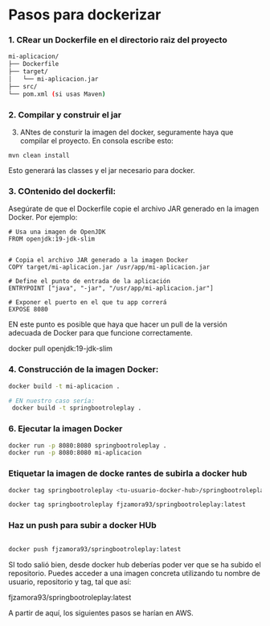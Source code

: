 # Pasos para dockerizar

### 1. CRear un Dockerfile en el directorio raiz del proyecto

```bash
mi-aplicacion/
├── Dockerfile
├── target/
│   └── mi-aplicacion.jar
├── src/
└── pom.xml (si usas Maven)
```

### 2. 	Compilar y construir el jar

3. ANtes de consturir la imagen del docker, seguramente haya que compilar el proyecto. En consola escribe esto:

```
mvn clean install 

```
Esto generará las classes y el jar necesario para docker.



### 3. COntenido del dockerfil:

Asegúrate de que el Dockerfile copie el archivo JAR generado en la imagen Docker. Por ejemplo:

```
# Usa una imagen de OpenJDK
FROM openjdk:19-jdk-slim


# Copia el archivo JAR generado a la imagen Docker
COPY target/mi-aplicacion.jar /usr/app/mi-aplicacion.jar

# Define el punto de entrada de la aplicación
ENTRYPOINT ["java", "-jar", "/usr/app/mi-aplicacion.jar"]

# Exponer el puerto en el que tu app correrá
EXPOSE 8080

```


EN este punto es posible que haya que hacer un pull de la versión adecuada de Docker para que funcione correctamente.

docker pull openjdk:19-jdk-slim


### 4. Construcción de la imagen Docker: 

```bash
docker build -t mi-aplicacion .

# EN nuestro caso sería:
 docker build -t springbootroleplay .


```



### 6. Ejecutar la imagen Docker

```bash
docker run -p 8080:8080 springbootroleplay .
docker run -p 8080:8080 mi-aplicacion
```


### Etiquetar la imagen de docke rantes de subirla a docker hub


```bash
docker tag springbootroleplay <tu-usuario-docker-hub>/springbootroleplay:<tag>

docker tag springbootroleplay fjzamora93/springbootroleplay:latest

```
### Haz un push para subir a docker HUb

```bash

docker push fjzamora93/springbootroleplay:latest

```

SI todo salió bien, desde docker hub deberías poder ver que se ha subido el repositorio. Puedes acceder a una imagen concreta utilizando tu nombre de usuario, repositorio y tag, tal que así:

fjzamora93/springbootroleplay:latest

A partir de aquí, los siguientes pasos se harían en AWS.



